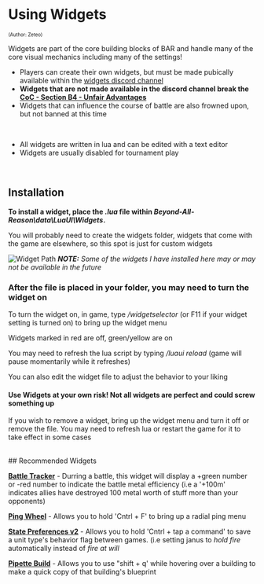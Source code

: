 # Using Widgets
<sup><sup>(Author: Zeteo)</sup></sup>

Widgets are part of the core building blocks of BAR and handle many of the core visual mechanics including many of the settings!
- Players can create their own widgets, but must be made pubically available within the [widgets discord channel](https://discord.com/channels/549281623154229250/1113845509891829810)
- **Widgets that are not made available in the discord channel break the [CoC - Section B4 - Unfair Advantages](https://www.beyondallreason.info/code-of-conduct)**
- Widgets that can influence the course of battle are also frowned upon, but not banned at this time
<br>

- All widgets are written in lua and can be edited with a text editor
- Widgets are usually disabled for tournament play
<br>

## Installation

**To install a widget, place the *.lua* file within *Beyond-All-Reason\data\LuaUI\Widgets*.**

You will probably need to create the widgets folder, widgets that come with the game are elsewhere, so this spot is just for custom widgets

![Widget Path](https://github.com/Zete0/Guides/assets/47950648/f861f45d-714a-4885-85ce-52146fcc1759)
***NOTE:** Some of the widgets I have installed here may or may not be available in the future*

### After the file is placed in your folder, you may need to turn the widget on

To turn the widget on, in game, type */widgetselector* (or F11 if your widget setting is turned on) to bring up the widget menu

Widgets marked in red are off, green/yellow are on

You may need to refresh the lua script by typing */luaui reload* (game will pause momentarily while it refreshes)

You can also edit the widget file to adjust the behavior to your liking

#### Use Widgets at your own risk! Not all widgets are perfect and could screw something up

If you wish to remove a widget, bring up the widget menu and turn it off or remove the file. You may need to refresh lua or restart the game for it to take effect in some cases

<br>
## Recommended Widgets

[**Battle Tracker**](https://discord.com/channels/549281623154229250/1128770111705202789) - Durring a battle, this widget will display a +green number or -red number to indicate the battle metal efficiency (i.e a '+100m' indicates allies have destroyed 100 metal worth of stuff more than your opponents)

[**Ping Wheel**](https://discord.com/channels/549281623154229250/1121129869565239306) - Allows you to hold 'Cntrl + F' to bring up a radial ping menu

[**State Preferences v2**](https://discord.com/channels/549281623154229250/1114665160674652221) - Allows you to hold 'Cntrl + tap a command' to save a unit type's behavior flag between games. (i.e setting janus to *hold fire* automatically instead of *fire at will*

[**Pipette Build**](https://discord.com/channels/549281623154229250/1114221140928368780) - Allows you to use "shift + q' while hovering over a building to make a quick copy of that building's blueprint 


